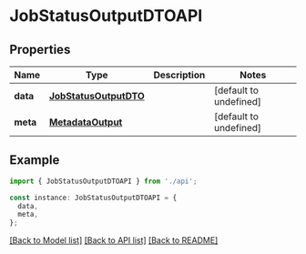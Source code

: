 # JobStatusOutputDTOAPI

## Properties

| Name     | Type                                            | Description | Notes                  |
| -------- | ----------------------------------------------- | ----------- | ---------------------- |
| **data** | [**JobStatusOutputDTO**](JobStatusOutputDTO.md) |             | [default to undefined] |
| **meta** | [**MetadataOutput**](MetadataOutput.md)         |             | [default to undefined] |

## Example

```typescript
import { JobStatusOutputDTOAPI } from './api';

const instance: JobStatusOutputDTOAPI = {
  data,
  meta,
};
```

[[Back to Model list]](../README.md#documentation-for-models) [[Back to API list]](../README.md#documentation-for-api-endpoints) [[Back to README]](../README.md)
